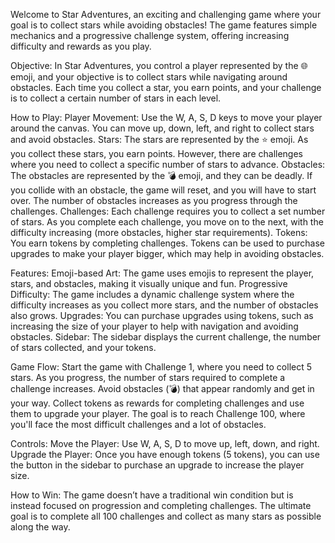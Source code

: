 Welcome to Star Adventures, an exciting and challenging game where your goal is to collect stars while avoiding obstacles! The game features simple mechanics and a progressive challenge system, offering increasing difficulty and rewards as you play.

Objective:
  In Star Adventures, you control a player represented by the 🌐 emoji, and your objective is to collect stars while navigating around obstacles. Each time you collect a star, you earn points, and your challenge is to collect a certain number of stars in each  level.

How to Play:
  Player Movement: Use the W, A, S, D keys to move your player around the canvas. You can move up, down, left, and right to collect stars and avoid obstacles.
  Stars: The stars are represented by the ⭐ emoji. As you collect these stars, you earn points. However, there are challenges where you need to collect a specific number of stars to advance.
  Obstacles: The obstacles are represented by the 💣 emoji, and they can be deadly. If you collide with an obstacle, the game will reset, and you will have to start over. The number of obstacles increases as you progress through the challenges.
  Challenges: Each challenge requires you to collect a set number of stars. As you complete each challenge, you move on to the next, with the difficulty increasing (more obstacles, higher star requirements).
  Tokens: You earn tokens by completing challenges. Tokens can be used to purchase upgrades to make your player bigger, which may help in avoiding obstacles.

Features:
    Emoji-based Art: The game uses emojis to represent the player, stars, and obstacles, making it visually unique and fun.
  Progressive Difficulty: The game includes a dynamic challenge system where the difficulty increases as you collect more stars, and the number of obstacles also grows.
  Upgrades: You can purchase upgrades using tokens, such as increasing the size of your player to help with navigation and avoiding obstacles.
  Sidebar: The sidebar displays the current challenge, the number of stars collected, and your tokens.

Game Flow:
    Start the game with Challenge 1, where you need to collect 5 stars.
  As you progress, the number of stars required to complete a challenge increases.
  Avoid obstacles (💣) that appear randomly and get in your way.
  Collect tokens as rewards for completing challenges and use them to upgrade your player.
  The goal is to reach Challenge 100, where you'll face the most difficult challenges and a lot of obstacles.

Controls:
    Move the Player: Use W, A, S, D to move up, left, down, and right.
  Upgrade the Player: Once you have enough tokens (5 tokens), you can use the button in the sidebar to purchase an upgrade to increase the player size.

How to Win:
  The game doesn’t have a traditional win condition but is instead focused on progression and completing challenges. The ultimate goal is to complete all 100 challenges and collect as many stars as possible along the way.
